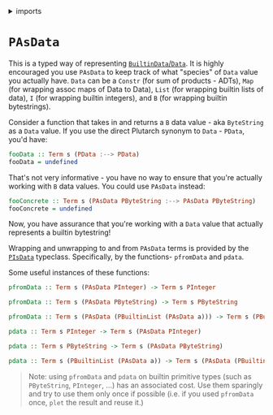 <details>
<summary> imports </summary>
<p>

```haskell
module Plutarch.Docs.PAsData (fooData, fooConcrete) where 
import Plutarch.Prelude
```

</p>
</details>

# `PAsData`

This is a typed way of representing [`BuiltinData`/`Data`](https://github.com/Plutonomicon/plutonomicon/blob/main/builtin-data.md). It is highly encouraged you use `PAsData` to keep 
track of what "species" of `Data` value you actually have. `Data` can be a `Constr` (for sum of products - ADTs), `Map` (for wrapping assoc maps of Data to Data), `List` (for wrapping 
builtin lists of data), `I` (for wrapping builtin integers), and `B` (for wrapping builtin bytestrings).

Consider a function that takes in and returns a `B` data value - aka `ByteString` as a `Data` value. If you use the direct Plutarch synonym to `Data` - `PData`, you'd have:

```haskell
fooData :: Term s (PData :--> PData)
fooData = undefined
```

That's not very informative - you have no way to ensure that you're actually working with `B` data values. You could use `PAsData` instead:

```haskell
fooConcrete :: Term s (PAsData PByteString :--> PAsData PByteString)
fooConcrete = undefined
```

Now, you have assurance that you're working with a `Data` value that actually represents a builtin bytestring!

Wrapping and unwrapping to and from `PAsData` terms is provided by the [`PIsData`](./../Typeclasses/PIsData.md) typeclass. Specifically, by the functions- `pfromData` and `pdata`.

Some useful instances of these functions:

```hs
pfromData :: Term s (PAsData PInteger) -> Term s PInteger

pfromData :: Term s (PAsData PByteString) -> Term s PByteString

pfromData :: Term s (PAsData (PBuiltinList (PAsData a))) -> Term s (PBuiltinList (PAsData a))

pdata :: Term s PInteger -> Term s (PAsData PInteger)

pdata :: Term s PByteString -> Term s (PAsData PByteString)

pdata :: Term s (PBuiltinList (PAsData a)) -> Term s (PAsData (PBuiltinList (PAsData a)))
```

> Note: using `pfromData` and `pdata` on builtin primitive types (such as `PByteString`, `PInteger`, ...) has an associated cost. Use them sparingly and try to use them only 
> once if possible (i.e. if you used `pfromData` once, `plet` the result and reuse it.)
